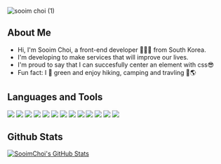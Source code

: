 <div>
  
![sooim choi (1)](https://user-images.githubusercontent.com/85476908/155885488-b2864a15-3031-4ec7-a64e-e97aa256aeeb.png)


## About Me
- Hi, I'm Sooim Choi, a front-end developer 👨🏻‍💻 from South Korea.<br> 
- I'm developing to make services that will improve our lives. <br> 
- I'm proud to say that I can succesfully center an element with css😎<br>
- Fun fact: I 💚 green and enjoy hiking, camping and travling 🌲🌎 


## Languages and Tools 
  <p>
<img src="https://img.shields.io/badge/Javascript-ffb13b?style=flat&logo=javascript&logoColor=white"/>
<img src="https://img.shields.io/badge/Typescript-3178C6?style=flat&logo=typescript&logoColor=white"/>
<img src="https://img.shields.io/badge/React-61DAFB?style=flat&logo=react&logoColor=white"/>
<img src="https://img.shields.io/badge/Next.js-black?style=flat&logo=next.js&logoColor=white"/> 
<img src="https://img.shields.io/badge/-React%20Query-FF4154?style=flat&logo=reactquery&logoColor=white"/>
<img src="https://img.shields.io/badge/Zustand-000000?style=flat&logo=Zustand&logoColor=white"/>
<img src="https://img.shields.io/badge/Zotai-764ABC?style=flat&logo=Zotai&logoColor=white"/>
<img src="https://img.shields.io/badge/emotion-DB7093?style=flat&logo=emotion&logoColor=white"/>
<img src="https://img.shields.io/badge/Tailwind%20CSS-06B6D4?style=flat&logo=tailwindcss&logoColor=white"/>
<img src="http://img.shields.io/badge/socket.io-010101?style=flat&logo=socket.io&logoColor=white"/>
<img src="https://img.shields.io/badge/git-F05032?style=flat&logo=git&logoColor=white"/>
<img src="https://img.shields.io/badge/figma-F24E1E?style=flat&logo=figma&logoColor=white"/>
<img src="https://img.shields.io/badge/notion-181717?style=flat&logo=notion&logoColor=white"/>



</p>
  
## Github Stats
  
<a href="https://github.com/leechoiswim1">
  <img align="center" src="https://github-readme-stats.vercel.app/api?username=leechoiswim1&theme=gotham&show_icons=true)" alt="SooimChoi's GitHub Stats" />
</a> 
</div>
